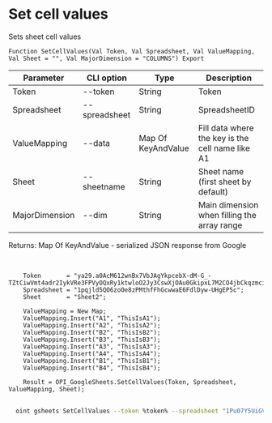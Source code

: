 ﻿---
sidebar_position: 1
---

# Set cell values
 Sets sheet cell values



`Function SetCellValues(Val Token, Val Spreadsheet, Val ValueMapping, Val Sheet = "", Val MajorDimension = "COLUMNS") Export`

  | Parameter | CLI option | Type | Description |
  |-|-|-|-|
  | Token | --token | String | Token |
  | Spreadsheet | --spreadsheet | String | SpreadsheetID |
  | ValueMapping | --data | Map Of KeyAndValue | Fill data where the key is the cell name like A1 |
  | Sheet | --sheetname | String | Sheet name (first sheet by default) |
  | MajorDimension | --dim | String | Main dimension when filling the array range |

  
  Returns:  Map Of KeyAndValue - serialized JSON response from Google

<br/>




```bsl title="Code example"
    Token       = "ya29.a0AcM612wnBx7VbJAgYkpcebX-dM-G_-TZtCiwVmt4adr2IykVRe3FPVyOQxRy1ktwloO2Jy3CswXjOAu0GkipxL7M2CO4jbCkqzmci2d7-...";
    Spreadsheet = "1pqjld5QO6zoOe8zPMthfFhGcwwaE6FdlDyw-UHgEP5c";
    Sheet       = "Sheet2";

    ValueMapping = New Map;
    ValueMapping.Insert("A1", "ThisIsA1");
    ValueMapping.Insert("A2", "ThisIsA2");
    ValueMapping.Insert("B2", "ThisIsB2");
    ValueMapping.Insert("B3", "ThisIsB3");
    ValueMapping.Insert("A3", "ThisIsA3");
    ValueMapping.Insert("A4", "ThisIsA4");
    ValueMapping.Insert("B1", "ThisIsB1");
    ValueMapping.Insert("B4", "ThisIsB4");

    Result = OPI_GoogleSheets.SetCellValues(Token, Spreadsheet, ValueMapping, Sheet);
```



```sh title="CLI command example"
    
  oint gsheets SetCellValues --token %token% --spreadsheet "1Pu07Y5UiGVfW4fqfP7tcSQtdSX_2wdm2Ih23zlxJJwc" --data %data% --sheetname "Sheet2" --dim %dim%

```

```json title="Result"

```
